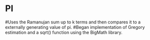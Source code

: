 # PI
#Uses the Ramanujan sum up to k terms and then compares it to a externally generating value of pi.
#Began implementation of Gregory estimation and a sqrt() function using the BigMath library.
